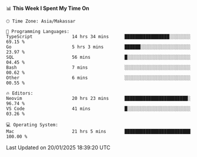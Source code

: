<!--START_SECTION:waka-->
📊 **This Week I Spent My Time On** 

```text
🕑︎ Time Zone: Asia/Makassar

💬 Programming Languages: 
TypeScript               14 hrs 34 mins      █████████████████░░░░░░░░   69.15 % 
Go                       5 hrs 3 mins        ██████░░░░░░░░░░░░░░░░░░░   23.97 % 
SQL                      56 mins             █░░░░░░░░░░░░░░░░░░░░░░░░   04.45 % 
Bash                     7 mins              ░░░░░░░░░░░░░░░░░░░░░░░░░   00.62 % 
Other                    6 mins              ░░░░░░░░░░░░░░░░░░░░░░░░░   00.55 % 

🔥 Editors: 
Neovim                   20 hrs 23 mins      ████████████████████████░   96.74 % 
VS Code                  41 mins             █░░░░░░░░░░░░░░░░░░░░░░░░   03.26 % 

💻 Operating System: 
Mac                      21 hrs 5 mins       █████████████████████████   100.00 % 
```


 Last Updated on 20/01/2025 18:39:20 UTC
<!--END_SECTION:waka-->
